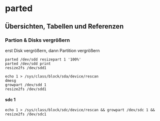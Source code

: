 # parted 

## Übersichten, Tabellen und Referenzen 

### Partion & Disks vergrößern

erst Disk vergrößern,
dann Partition vergrößern

```
parted /dev/sdd resizepart 1 '100%'
parted /dev/sdd print
resize2fs /dev/sdd1
```

```
echo 1 > /sys/class/block/sda/device/rescan
dmesg
growpart /dev/sdd 1
resize2fs /dev/sdd1
```
#### sdc 1
```
echo 1 > /sys/class/block/sdc/device/rescan && growpart /dev/sdc 1 && resize2fs /dev/sdc1
```
